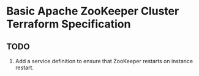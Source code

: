 # Basic Apache ZooKeeper Cluster Terraform Specification

## TODO

1. Add a service definition to ensure that ZooKeeper restarts on instance restart.